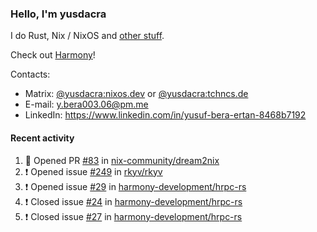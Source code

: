 ### Hello, I'm yusdacra

I do Rust, Nix / NixOS and [other stuff](https://yusdacra.gitlab.io/about).

Check out [Harmony](https://github.com/harmony-development)!

Contacts:
- Matrix: [@yusdacra:nixos.dev](https://matrix.to/#/@yusdacra:nixos.dev) or [@yusdacra:tchncs.de](https://matrix.to/#/@yusdacra:tchncs.de)
- E-mail: y.bera003.06@pm.me
- LinkedIn: https://www.linkedin.com/in/yusuf-bera-ertan-8468b7192

#### Recent activity

<!--START_SECTION:activity-->
1. 💪 Opened PR [#83](https://github.com/nix-community/dream2nix/pull/83) in [nix-community/dream2nix](https://github.com/nix-community/dream2nix)
2. ❗️ Opened issue [#249](https://github.com/rkyv/rkyv/issues/249) in [rkyv/rkyv](https://github.com/rkyv/rkyv)
3. ❗️ Opened issue [#29](https://github.com/harmony-development/hrpc-rs/issues/29) in [harmony-development/hrpc-rs](https://github.com/harmony-development/hrpc-rs)
4. ❗️ Closed issue [#24](https://github.com/harmony-development/hrpc-rs/issues/24) in [harmony-development/hrpc-rs](https://github.com/harmony-development/hrpc-rs)
5. ❗️ Closed issue [#27](https://github.com/harmony-development/hrpc-rs/issues/27) in [harmony-development/hrpc-rs](https://github.com/harmony-development/hrpc-rs)
<!--END_SECTION:activity-->
